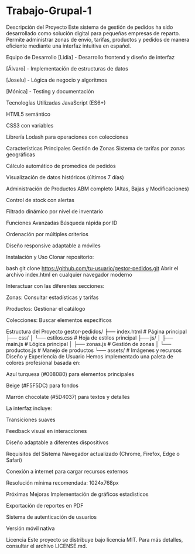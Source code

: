 # Trabajo-Grupal-1
Descripción del Proyecto
Este sistema de gestión de pedidos ha sido desarrollado como solución digital para pequeñas empresas de reparto. Permite administrar zonas de envío, tarifas, productos y pedidos de manera eficiente mediante una interfaz intuitiva en español.

Equipo de Desarrollo
[Lidia] - Desarrollo frontend y diseño de interfaz

[Álvaro] - Implementación de estructuras de datos

[Joselu] - Lógica de negocio y algoritmos

[Mónica] - Testing y documentación

Tecnologías Utilizadas
JavaScript (ES6+)

HTML5 semántico

CSS3 con variables

Librería Lodash para operaciones con colecciones

Características Principales
Gestión de Zonas
Sistema de tarifas por zonas geográficas

Cálculo automático de promedios de pedidos

Visualización de datos históricos (últimos 7 días)

Administración de Productos
ABM completo (Altas, Bajas y Modificaciones)

Control de stock con alertas

Filtrado dinámico por nivel de inventario

Funciones Avanzadas
Búsqueda rápida por ID

Ordenación por múltiples criterios

Diseño responsive adaptable a móviles

Instalación y Uso
Clonar repositorio:

bash
git clone https://github.com/tu-usuario/gestor-pedidos.git
Abrir el archivo index.html en cualquier navegador moderno

Interactuar con las diferentes secciones:

Zonas: Consultar estadísticas y tarifas

Productos: Gestionar el catálogo

Colecciones: Buscar elementos específicos

Estructura del Proyecto
gestor-pedidos/
├── index.html          # Página principal
├── css/
│   └── estilos.css     # Hoja de estilos principal
├── js/
│   ├── main.js         # Lógica principal
│   ├── zonas.js        # Gestión de zonas
│   └── productos.js    # Manejo de productos
└── assets/             # Imágenes y recursos
Diseño y Experiencia de Usuario
Hemos implementado una paleta de colores profesional basada en:

Azul turquesa (#008080) para elementos principales

Beige (#F5F5DC) para fondos

Marrón chocolate (#5D4037) para textos y detalles

La interfaz incluye:

Transiciones suaves

Feedback visual en interacciones

Diseño adaptable a diferentes dispositivos

Requisitos del Sistema
Navegador actualizado (Chrome, Firefox, Edge o Safari)

Conexión a internet para cargar recursos externos

Resolución mínima recomendada: 1024x768px

Próximas Mejoras
Implementación de gráficos estadísticos

Exportación de reportes en PDF

Sistema de autenticación de usuarios

Versión móvil nativa

Licencia
Este proyecto se distribuye bajo licencia MIT. Para más detalles, consultar el archivo LICENSE.md.